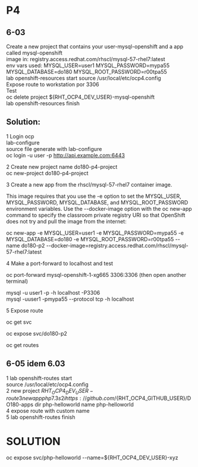 # P4

## 6-03  
Create a new project that contains your user-mysql-openshift and a app called mysql-openshift  
image in: registry.access.redhat.com/rhscl/mysql-57-rhel7:latest  
env vars used: MYSQL_USER=user1   MYSQL_PASSWORD=mypa55  MYSQL_DATABASE=do180  MYSQL_ROOT_PASSWORD=r00tpa55  
lab openshift-resources start
source /usr/local/etc/ocp4.config  
Expose route to workstation por 3306   
Test  
oc delete project ${RHT_OCP4_DEV_USER}-mysql-openshift  
lab openshift-resources finish  


## Solution:  

1 Login ocp  
lab-configure  
source file generate with lab-configure  
oc login -u user -p http://api.example.com:6443  

2 Create new project name do180-p4-project  
oc new-project do180-p4-project  

3 Create a new app from the rhscl/mysql-57-rhel7 container image.  

This image requires that you use the -e option to set the MYSQL_USER, MYSQL_PASSWORD, MYSQL_DATABASE, and MYSQL_ROOT_PASSWORD environment variables. 
Use the --docker-image option with the oc new-app command to specify the classroom private registry URI so that OpenShift does not try and pull the image from the internet:  

oc new-app -e MYSQL_USER=user1  -e MYSQL_PASSWORD=mypa55 -e MYSQL_DATABASE=do180  -e MYSQL_ROOT_PASSWORD=r00tpa55 --name do180-p2 --docker-image=registry.access.redhat.com/rhscl/mysql-57-rhel7:latest  

4 Make a port-forward to localhost and test  

oc port-forward mysql-openshift-1-xg665 3306:3306  (then open another terminal)  

mysql -u user1 -p -h localhost -P3306  
mysql -uuser1 -pmypa55 --protocol tcp -h localhost  

5 Expose route  

oc get svc  

oc expose svc/do180-p2  

oc get routes  


## 6-05 idem 6.03  
1 lab openshift-routes start  
source /usr/local/etc/ocp4.config  
2 new project ${RHT_OCP4_DEV_USER}-route  
3 new app  php 7.3 s2i https://github.com/${RHT_OCP4_GITHUB_USER}/DO180-apps dir php-helloworld name php-helloworld  
4 expose route with custom name  
5 lab openshift-routes finish  

# SOLUTION

oc expose svc/php-helloworld --name=${RHT_OCP4_DEV_USER}-xyz  
